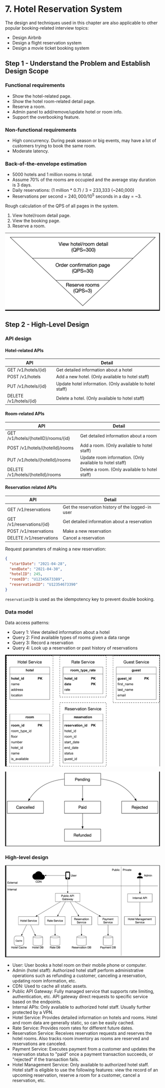 # 7. Hotel Reservation System

The design and techniques used in this chapter are also applicable to other popular booking-related interview topics:

- Design Airbnb
- Design a flight reservation system
- Design a movie ticket booking system

## Step 1 - Understand the Problem and Establish Design Scope

### Functional requirements

- Show the hotel-related page.
- Show the hotel room-related detail page.
- Reserve a room.
- Admin panel to add/remove/update hotel or room info.
- Support the overbooking feature.

### Non-functional requirements

- High concurrency. During peak season or big events, may have a lot of customers trying to book the same room.
- Moderate latency.

### Back-of-the-envelope estimation

- 5000 hotels and 1 million rooms in total.
- Assume 70% of the rooms are occupied and the average stay duration is 3 days.
- Daily reservations: (1 million * 0.7) / 3 = 233,333 (~240,000)
- Reservations per second = $240,000 / 10^5$ seconds in a day = ~3.

Rough calculation of the QPS of all pages in the system.

1. View hotel/room detail page.
2. View the booking page.
3. Reserve a room.

![qps](../../assets/system-design/interview2/booking-qps.png)

## Step 2 - High-Level Design

### API design

#### Hotel-related APIs

| API | Detail |
| --- | ------ |
| GET /v1/hotels/{id} | Get detailed information about a hotel |
| POST /v1/hotels | Add a new hotel. (Only available to hotel staff) |
| PUT /v1/hotels/{id} | Update hotel information. (Only available to hotel staff) |
| DELETE /v1/hotels/{id} | Delete a hotel. (Only available to hotel staff) |


#### Room-related APIs

| API | Detail |
| --- | ------ |
| GET /v1/hotels/{hotelID}/rooms/{id} | Get detailed information about a room |
| POST /v1/hotels/{hotelId}/rooms | Add a room. (Only available to hotel staff) |
| PUT /v1/hotels/{hotelId}/rooms | Update room information. (Only available to hotel staff) |
| DELETE /v1/hotels/{hotelId}/rooms | Delete a room. (Only available to hotel staff) |

#### Reservation related APIs

| API | Detail |
| --- | ------ |
| GET /v1/reservations | Get the reservation history of the logged-in user |
| GET /v1/reservations/{id} | Get detailed information about a reservation |
| POST /v1/reservations | Make a new reservation |
| DELETE /v1/reservations | Cancel a reservation |

Request parameters of making a new reservation:

```json
{
  "startDate": "2021-04-28",
  "endDate": "2021-04-30",
  "hotelID": 245,
  "roomID": "U12345673389",
  "reservationID": "U12354673390"
}
```

`reservationID` is used as the idempotency key to prevent double booking.

### Data model

Data access patterns:

- Query 1: View detailed information about a hotel
- Query 2: Find available types of rooms given a data range
- Query 3: Record a reservation
- Query 4: Look up a reservation or past history of reservations

![db schema](../../assets/system-design/interview2/resrvation-db-schema.png)

![reservation status](../../assets/system-design/interview2/reservation-status.png)

### High-level design

![msa](../../assets/system-design/interview2/hotel-reservation-msa.png)

- User: User books a hotel room on their mobile phone or computer.
- Admin (hotel staff): Authorized hotel staff perform administrative operations such as refunding a customer, canceling a reservation, updating room information, etc.
- CDN: Used to cache all static assets.
- Public API Gateway: Fully managed service that supports rate limiting, authentication, etc. API gateway direct requests to specific service based on the endpoints.
- Internal APIs: Only available to authorized hotel staff. Usually further protected by a VPN.
- Hotel Service: Provides detailed information on hotels and rooms. Hotel and room data are generally static, so can be easily cached.
- Rate Service: Provides room rates for different future dates.
- Reservation Service: Receives reservation requests and reserves the hotel rooms. Also tracks room inventory as rooms are reserved and reservations are canceled.
- Payment Service: Executes payment from a customer and updates the reservation status to "paid" once a payment transaction succeeds, or "rejected" if the transaction fails.
- Hotel Management Service: Only available to authorized hotel staff. Hotel staff is eligible to use the following features: view the record of an upcoming reservation, reserve a room for a customer, cancel a reservation, etc.
